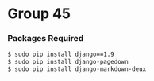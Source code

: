 # Group 45
### Packages Required
```sh
$ sudo pip install django==1.9
$ sudo pip install django-pagedown
$ sudo pip install django-markdown-deux
```